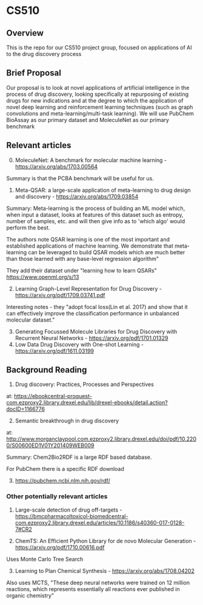 
# CS510

## Overview

This is the repo for our CS510 project group, focused on applications of AI to the drug discovery process

## Brief Proposal

Our proposal is to look at novel applications of artificial intelligence in the process of drug discovery, looking specifically at repurposing of existing drugs for new indications and at the degree to which the application of novel deep learning and reinforcement learning techniques (such as graph convolutions and meta-learning/multi-task learning). We will use PubChem BioAssay as our primary dataset and MoleculeNet as our primary benchmark

## Relevant articles
0) MoleculeNet: A benchmark for molecular machine learning - https://arxiv.org/abs/1703.00564

Summary is that the PCBA benchmark will be useful for us.

1) Meta-QSAR: a large-scale application of meta-learning to drug design and discovery  - https://arxiv.org/abs/1709.03854

Summary: Meta-learning is the process of building an ML model which, when input a dataset, looks at features of this dataset such as entropy, number of samples, etc. and will then give info as to 'which algo' would perform the best. 

The authors note QSAR learning is one of the most important and established applications of machine  learning.  We  demonstrate  that  meta-learning  can  be  leveraged  to build  QSAR  models  which  are  much  better  than  those  learned  with  any base-level regression algorithm"

They add their dataset under "learning how to learn QSARs"
https://www.openml.org/s/13

2) Learning Graph-Level Representation for Drug Discovery - https://arxiv.org/pdf/1709.03741.pdf

Interesting notes - they "adopt focal  loss(Lin  et  al.  2017)
and  show  that  it  can  effectively  improve  the  classification
performance in unbalanced molecular dataset."

3) Generating Focussed Molecule Libraries for Drug Discovery with Recurrent Neural Networks - https://arxiv.org/pdf/1701.01329
4) Low Data Drug Discovery with One-shot Learning - https://arxiv.org/pdf/1611.03199

## Background Reading

1) Drug discovery: Practices, Processes and Perspectives

at: https://ebookcentral-proquest-com.ezproxy2.library.drexel.edu/lib/drexel-ebooks/detail.action?docID=1166776

2) Semantic breakthrough in drug discovery

at: http://www.morganclaypool.com.ezproxy2.library.drexel.edu/doi/pdf/10.2200/S00600ED1V01Y201409WEB009

Summary: Chem2Bio2RDF is a large RDF based database.

For PubChem there is a specific RDF download

3)  https://pubchem.ncbi.nlm.nih.gov/rdf/



### Other potentially relevant articles

1) Large-scale detection of drug off-targets - https://bmcpharmacoltoxicol-biomedcentral-com.ezproxy2.library.drexel.edu/articles/10.1186/s40360-017-0128-7#CR2

2) ChemTS: An Efficient Python Library for de novo Molecular Generation - https://arxiv.org/pdf/1710.00616.pdf

Uses Monte Carlo Tree Search

3) Learning to Plan Chemical Synthesis - https://arxiv.org/abs/1708.04202

Also uses MCTS, "These deep neural networks were trained on 12 million reactions, which represents essentially all reactions ever published in organic chemistry"
